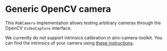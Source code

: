 # Generic OpenCV camera

This `RGBCamera` implementation allows testing arbitrary cameras through the OpenCV `VideoCapture` interface.

We currently do not support intrinsics calibration in airo-camera-toolkit. You can find the intrinsics of your camera
using [these instructions](https://docs.opencv.org/4.x/dc/dbb/tutorial_py_calibration.html).
